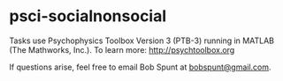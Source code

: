 psci-socialnonsocial
====================

Tasks use Psychophysics Toolbox Version 3 (PTB-3) running in MATLAB (The Mathworks, Inc.). To learn more: http://psychtoolbox.org

If questions arise, feel free to email Bob Spunt at bobspunt@gmail.com.




